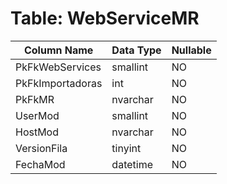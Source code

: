 # Table: WebServiceMR

| Column Name | Data Type | Nullable |
|-------------|-----------|----------|
| PkFkWebServices | smallint | NO |
| PkFkImportadoras | int | NO |
| PkFkMR | nvarchar | NO |
| UserMod | smallint | NO |
| HostMod | nvarchar | NO |
| VersionFila | tinyint | NO |
| FechaMod | datetime | NO |
